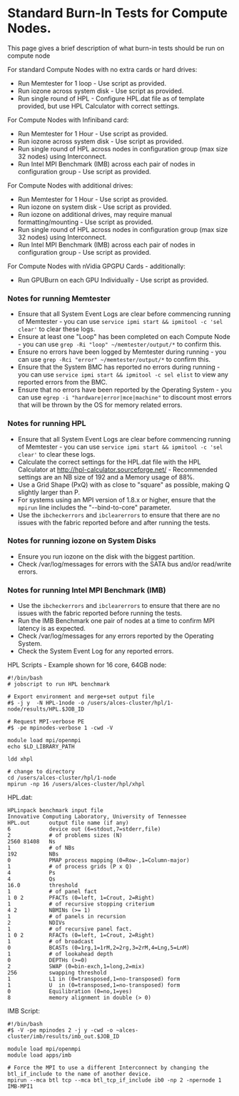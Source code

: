 # Standard Burn-In Tests for Compute Nodes.

This page gives a brief description of what burn-in tests should be run on compute node 

For standard Compute Nodes with no extra cards or hard drives:
* Run Memtester for 1 loop - Use script as provided. 
* Run iozone across system disk - Use script as provided.
* Run single round of HPL - Configure HPL.dat file as of template provided, but use HPL Calculator with correct settings.

For Compute Nodes with Infiniband card:
* Run Memtester for 1 Hour - Use script as provided. 
* Run iozone across system disk - Use script as provided.
* Run single round of HPL across nodes in configuration group (max size 32 nodes) using Interconnect. 
* Run Intel MPI Benchmark (IMB) across each pair of nodes in configuration group - Use script as provided.

For Compute Nodes with additional drives:
* Run Memtester for 1 Hour - Use script as provided. 
* Run iozone on system disk - Use script as provided.
* Run iozone on additional drives, may require manual formatting/mounting - Use script as provided. 
* Run single round of HPL across nodes in configuration group (max size 32 nodes) using Interconnect. 
* Run Intel MPI Benchmark (IMB) across each pair of nodes in configuration group - Use script as provided.

For Compute Nodes with nVidia GPGPU Cards - additionally:
* Run GPUBurn on each GPU Individually - Use script as provided.

### Notes for running Memtester
* Ensure that all System Event Logs are clear before commencing running of Memtester - you can use `service ipmi start && ipmitool -c 'sel clear'` to clear these logs.
* Ensure at least one "Loop" has been completed on each Compute Node - you can use `grep -Ri "loop" ~/memtester/output/*` to confirm this.
* Ensure no errors have been logged by Memtester during running - you can use `grep -Rci "error" ~/memtester/output/*` to confirm this.
* Ensure that the System BMC has reported no errors during running - you can use `service ipmi start && ipmitool -c sel elist` to view any reported errors from the BMC.
* Ensure that no errors have been reported by the Operating System - you can use `egrep -i "hardware|error|mce|machine"` to discount most errors that will be thrown by the OS for memory related errors.

### Notes for running HPL
* Ensure that all System Event Logs are clear before commencing running of Memtester - you can use `service ipmi start && ipmitool -c 'sel clear'` to clear these logs.
* Calculate the correct settings for the HPL.dat file with the HPL Calculator at http://hpl-calculator.sourceforge.net/ - Recommended settings are an NB size of 192 and a Memory usage of 88%.
* Use a Grid Shape (PxQ) with as close to "square" as possible, making Q slightly larger than P.
* For systems using an MPI version of 1.8.x or higher, ensure that the `mpirun` line includes the "--bind-to-core" parameter.
* Use the `ibcheckerrors` and `ibclearerrors` to ensure that there are no issues with the fabric reported before and after running the tests.

### Notes for running iozone on System Disks
* Ensure you run iozone on the disk with the biggest partition.
* Check /var/log/messages for errors with the SATA bus and/or read/write errors.

### Notes for running Intel MPI Benchmark (IMB) 
* Use the `ibcheckerrors` and `ibclearerrors` to ensure that there are no issues with the fabric reported before running the tests.
* Run the IMB Benchmark one pair of nodes at a time to confirm MPI latency is as expected.
* Check /var/log/messages for any errors reported by the Operating System.
* Check the System Event Log for any reported errors.

HPL Scripts - Example shown for 16 core, 64GB node:

```
#!/bin/bash
# jobscript to run HPL benchmark

# Export environment and merge+set output file
#$ -j y  -N HPL-1node -o /users/alces-cluster/hpl/1-node/results/HPL.$JOB_ID

# Request MPI-verbose PE 
#$ -pe mpinodes-verbose 1 -cwd -V 

module load mpi/openmpi
echo $LD_LIBRARY_PATH

ldd xhpl

# change to directory
cd /users/alces-cluster/hpl/1-node
mpirun -np 16 /users/alces-cluster/hpl/xhpl

```
HPL.dat:
```
HPLinpack benchmark input file
Innovative Computing Laboratory, University of Tennessee
HPL.out      output file name (if any)
6            device out (6=stdout,7=stderr,file)
2            # of problems sizes (N)
2560 81408   Ns
1            # of NBs
192          NBs
0            PMAP process mapping (0=Row-,1=Column-major)
1            # of process grids (P x Q)
4            Ps
4            Qs
16.0         threshold
1            # of panel fact
1 0 2        PFACTs (0=left, 1=Crout, 2=Right)
1            # of recursive stopping criterium
4 2          NBMINs (>= 1)
1            # of panels in recursion
2            NDIVs
1            # of recursive panel fact.
1 0 2        RFACTs (0=left, 1=Crout, 2=Right)
1            # of broadcast
0            BCASTs (0=1rg,1=1rM,2=2rg,3=2rM,4=Lng,5=LnM)
1            # of lookahead depth
0            DEPTHs (>=0)
2            SWAP (0=bin-exch,1=long,2=mix)
256          swapping threshold
1            L1 in (0=transposed,1=no-transposed) form
1            U  in (0=transposed,1=no-transposed) form
0            Equilibration (0=no,1=yes)
8            memory alignment in double (> 0)
```

IMB Script:
```
#!/bin/bash
#$ -V -pe mpinodes 2 -j y -cwd -o ~alces-cluster/imb/results/imb_out.$JOB_ID

module load mpi/openmpi
module load apps/imb

# Force the MPI to use a different Interconnect by changing the btl_if_include to the name of another device.
mpirun --mca btl tcp --mca btl_tcp_if_include ib0 -np 2 -npernode 1 IMB-MPI1
